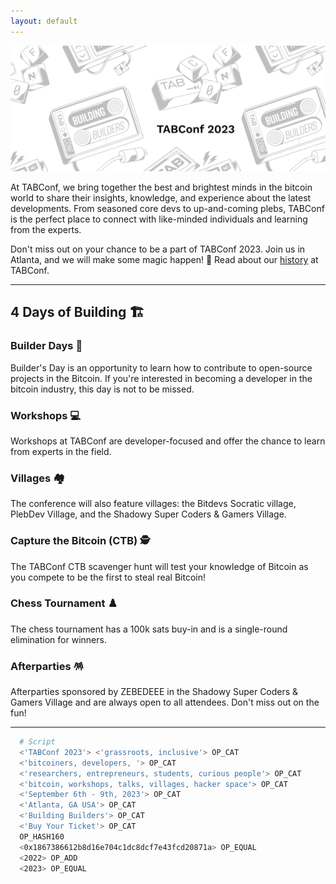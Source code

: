 ```yaml
---
layout: default
---
```


<a><img src="assets/img/hero.png"></a>

At TABConf, we bring together the best and brightest minds in the bitcoin world to share their insights, knowledge, and experience about the latest developments. From seasoned core devs to up-and-coming plebs, TABConf is the perfect place to connect with like-minded individuals and learning from the experts.

Don't miss out on your chance to be a part of TABConf 2023. Join us in Atlanta, and we will make some magic happen! 🤘
Read about our [history](./history.md) at TABConf. 

*** 

## 4 Days of Building 🏗️

### Builder Days 🔨  
  
Builder's Day is an opportunity to learn how to contribute to open-source projects in the Bitcoin. If you're interested in becoming a developer in the bitcoin industry, this day is not to be missed.

### Workshops 💻

  Workshops at TABConf are developer-focused and offer the chance to learn from experts in the field.

### Villages 🏘️

  The conference will also feature villages: the Bitdevs Socratic village, PlebDev Village, and the Shadowy Super Coders & Gamers Village.


### Capture the Bitcoin (CTB) 🕵️

  The TABConf CTB scavenger hunt will test your knowledge of Bitcoin as you compete to be the first to steal real Bitcoin!

### Chess Tournament ♟️

  The chess tournament has a 100k sats buy-in and is a single-round elimination for winners.

### Afterparties 🪅

  Afterparties sponsored by ZEBEDEEE in the Shadowy Super Coders & Gamers Village and are always open to all attendees. Don't miss out on the fun!

*** 

```sh
  # Script
  <'TABConf 2023'> <'grassroots, inclusive'> OP_CAT
  <'bitcoiners, developers, '> OP_CAT
  <'researchers, entrepreneurs, students, curious people'> OP_CAT
  <'bitcoin, workshops, talks, villages, hacker space'> OP_CAT
  <'September 6th - 9th, 2023'> OP_CAT
  <'Atlanta, GA USA'> OP_CAT
  <'Building Builders'> OP_CAT
  <'Buy Your Ticket'> OP_CAT
  OP_HASH160
  <0x1867386612b8d16e704c1dc8dcf7e43fcd20871a> OP_EQUAL
  <2022> OP_ADD
  <2023> OP_EQUAL
```
